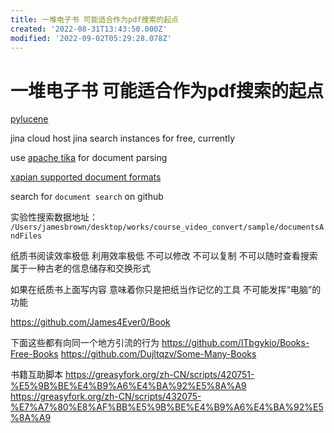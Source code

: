 ```yaml
---
title: 一堆电子书 可能适合作为pdf搜索的起点
created: '2022-08-31T13:43:50.000Z'
modified: '2022-09-02T05:29:28.078Z'
---
```


# 一堆电子书 可能适合作为pdf搜索的起点

[pylucene](https://downloads.apache.org/lucene/pylucene/pylucene-8.11.0-src.tar.gz)

jina cloud host jina search instances for free, currently

use [apache tika](https://tika.apache.org/download.html) for document parsing

[xapian supported document formats](https://xapian.org/docs/omega/overview.html)

search for `document search` on github

实验性搜索数据地址：
`/Users/jamesbrown/desktop/works/course_video_convert/sample/documentsAndFiles`

纸质书阅读效率极低 利用效率极低 不可以修改 不可以复制 不可以随时查看搜索 属于一种古老的信息储存和交换形式

如果在纸质书上面写内容 意味着你只是把纸当作记忆的工具 不可能发挥“电脑”的功能

https://github.com/James4Ever0/Book

下面这些都有向同一个地方引流的行为
https://github.com/lTbgykio/Books-Free-Books
https://github.com/Dujltqzv/Some-Many-Books

书籍互助脚本
https://greasyfork.org/zh-CN/scripts/420751-%E5%9B%BE%E4%B9%A6%E4%BA%92%E5%8A%A9
https://greasyfork.org/zh-CN/scripts/432075-%E7%A7%80%E8%AF%BB%E5%9B%BE%E4%B9%A6%E4%BA%92%E5%8A%A9


